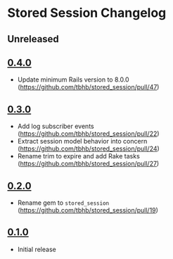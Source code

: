 # Stored Session Changelog

## Unreleased

## [0.4.0](https://github.com/tbhb/stored_session/releases/tag/v0.4.0)

- Update minimum Rails version to 8.0.0 (<https://github.com/tbhb/stored_session/pull/47>)

## [0.3.0](https://github.com/tbhb/stored_session/releases/tag/v0.3.0)

- Add log subscriber events (<https://github.com/tbhb/stored_session/pull/22>)
- Extract session model behavior into concern (<https://github.com/tbhb/stored_session/pull/24>)
- Rename trim to expire and add Rake tasks (<https://github.com/tbhb/stored_session/pull/27>)

## [0.2.0](https://github.com/tbhb/stored_session/releases/tag/v0.2.0)

- Rename gem to `stored_session` (<https://github.com/tbhb/stored_session/pull/19>)

## [0.1.0](https://github.com/tbhb/stored_session/releases/tag/v0.1.0)

- Initial release
